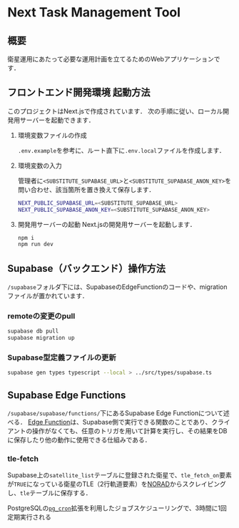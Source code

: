 # Next Task Management Tool

## 概要

衛星運用にあたって必要な運用計画を立てるためのWebアプリケーションです．

## フロントエンド開発環境 起動方法

このプロジェクトはNext.jsで作成されています．
次の手順に従い、ローカル開発用サーバーを起動できます．

1. 環境変数ファイルの作成

    `.env.example`を参考に、ルート直下に`.env.local`ファイルを作成します．

2. 環境変数の入力

    管理者に`<SUBSTITUTE_SUPABASE_URL>`と`<SUBSTITUTE_SUPABASE_ANON_KEY>`を問い合わせ、該当箇所を置き換えて保存します．

    ```bash
    NEXT_PUBLIC_SUPABASE_URL=<SUBSTITUTE_SUPABASE_URL>
    NEXT_PUBLIC_SUPABASE_ANON_KEY=<SUBSTITUTE_SUPABASE_ANON_KEY>
    ```

3. 開発用サーバーの起動
    Next.jsの開発用サーバーを起動します．

    ```bash
    npm i
    npm run dev
    ```

## Supabase（バックエンド）操作方法

`/supabase`フォルダ下には、SupabaseのEdgeFunctionのコードや、migrationファイルが置かれています．

### remoteの変更のpull

```bash
supabase db pull
supabase migration up
```

### Supabase型定義ファイルの更新

```bash
supabase gen types typescript --local > ../src/types/supabase.ts
```

## Supabase Edge Functions

`/supabase/supabase/functions/`下にあるSupabase Edge Functionについて述べる．
[Edge Function](https://supabase.com/docs/guides/functions)は、Supabase側で実行できる関数のことであり、クライアントの操作がなくても、任意のトリガを用いて計算を実行し、その結果をDBに保存したり他の動作に使用できる仕組みである．

### tle-fetch

Supabase上の`satellite_list`テーブルに登録された衛星で、`tle_fetch_on`要素が`TRUE`になっている衛星のTLE（2行軌道要素）を[NORAD](https://celestrak.org/)からスクレイピングし、`tle`テーブルに保存する．

PostgreSQLの[`pg_cron`](https://supabase.com/docs/guides/database/extensions/pg_cron?queryGroups=database-method&database-method=sql)拡張を利用したジョブスケジューリングで、3時間に1回定期実行される
